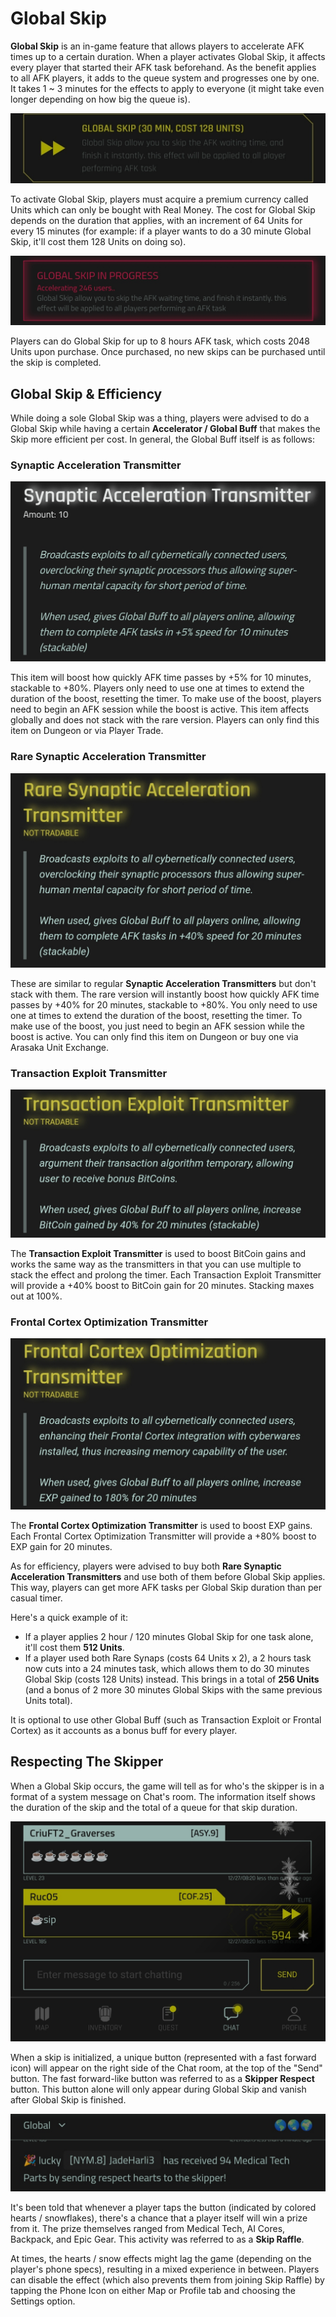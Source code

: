 # Global Skip

**Global Skip** is an in-game feature that allows players to accelerate AFK times up to a certain duration. When a player activates Global Skip, it affects every player that started their AFK task beforehand. As the benefit applies to all AFK players, it adds to the queue system and progresses one by one. It takes 1 ~ 3 minutes for the effects to apply to everyone (it might take even longer depending on how big the queue is).

![GlobalSkip](/resources/mobile-tutorial/GlobalSkip.png)

To activate Global Skip, players must acquire a premium currency called Units which can only be bought with Real Money. The cost for Global Skip depends on the duration that applies, with an increment of 64 Units for every 15 minutes (for example: if a player wants to do a 30 minute Global Skip, it'll cost them 128 Units on doing so).

![GlobalSkip2](/resources/mobile-tutorial/GlobalSkip2.png)

Players can do Global Skip for up to 8 hours AFK task, which costs 2048 Units upon purchase. Once purchased, no new skips can be purchased until the skip is completed.

## Global Skip & Efficiency

While doing a sole Global Skip was a thing, players were advised to do a Global Skip while having a certain **Accelerator / Global Buff** that makes the Skip more efficient per cost. In general, the Global Buff itself is as follows:

### Synaptic Acceleration Transmitter

![GlobalBuff_AFK](/resources/mobile-tutorial/GlobalBuff_AFK.png)

This item will boost how quickly AFK time passes by +5% for 10 minutes, stackable to +80%. Players only need to use one at times to extend the duration of the boost, resetting the timer. To make use of the boost, players need to begin an AFK session while the boost is active. This item affects globally and does not stack with the rare version. Players can only find this item on Dungeon or via Player Trade.

### Rare Synaptic Acceleration Transmitter

![GlobalBuff_AFK2](/resources/mobile-tutorial/GlobalBuff_AFK2.png)

These are similar to regular **Synaptic Acceleration Transmitters** but don't stack with them. The rare version will instantly boost how quickly AFK time passes by +40% for 20 minutes, stackable to +80%. You only need to use one at times to extend the duration of the boost, resetting the timer. To make use of the boost, you just need to begin an AFK session while the boost is active. You can only find this item on Dungeon or buy one via Arasaka Unit Exchange.

### Transaction Exploit Transmitter

![GlobalBuff_BTC](/resources/mobile-tutorial/GlobalBuff_BTC.png)

The **Transaction Exploit Transmitter** is used to boost BitCoin gains and works the same way as the transmitters in that you can use multiple to stack the effect and prolong the timer. Each Transaction Exploit Transmitter will provide a +40% boost to BitCoin gain for 20 minutes. Stacking maxes out at 100%.

### Frontal Cortex Optimization Transmitter

![GlobalBuff_EXP](/resources/mobile-tutorial/GlobalBuff_EXP.png)

The **Frontal Cortex Optimization Transmitter** is used to boost EXP gains. Each Frontal Cortex Optimization Transmitter will provide a +80% boost to EXP gain for 20 minutes.

As for efficiency, players were advised to buy both **Rare Synaptic Acceleration Transmitters** and use both of them before Global Skip applies. This way, players can get more AFK tasks per Global Skip duration than per casual timer.

Here's a quick example of it:

-   If a player applies 2 hour / 120 minutes Global Skip for one task alone, it'll cost them **512 Units**.
-   If a player used both Rare Synaps (costs 64 Units x 2), a 2 hours task now cuts into a 24 minutes task, which allows them to do 30 minutes Global Skip (costs 128 Units) instead. This brings in a total of **256 Units** (and a bonus of 2 more 30 minutes Global Skips with the same previous Units total).

It is optional to use other Global Buff (such as Transaction Exploit or Frontal Cortex) as it accounts as a bonus buff for every player.

## Respecting The Skipper

When a Global Skip occurs, the game will tell as for who's the skipper is in a format of a system message on Chat's room. The information itself shows the duration of the skip and the total of a queue for that skip duration.

![SkipperRespect](/resources/mobile-tutorial/SkipperRespect.png)

When a skip is initialized, a unique button (represented with a fast forward icon) will appear on the right side of the Chat room, at the top of the "Send" button. The fast forward-like button was referred to as a **Skipper Respect** button. This button alone will only appear during Global Skip and vanish after Global Skip is finished.

![SkipperRespect2](/resources/mobile-tutorial/SkipperRespect2.png)

It's been told that whenever a player taps the button (indicated by colored hearts / snowflakes), there's a chance that a player itself will win a prize from it. The prize themselves ranged from Medical Tech, AI Cores, Backpack, and Epic Gear. This activity was referred to as a **Skip Raffle**.

At times, the hearts / snow effects might lag the game (depending on the player's phone specs), resulting in a mixed experience in between. Players can disable the effect (which also prevents them from joining Skip Raffle) by tapping the Phone Icon on either Map or Profile tab and choosing the Settings option.
